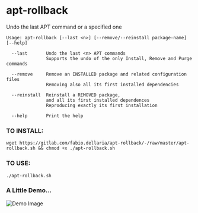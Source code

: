 # apt-rollback

Undo the last APT command or a specified one


    Usage: apt-rollback [--last <n>] [--remove/--reinstall package-name] [--help]

      --last       Undo the last <n> APT commands
                   Supports the undo of the only Install, Remove and Purge commands
    
      --remove     Remove an INSTALLED package and related configuration files
                   Removing also all its first installed dependencies

      --reinstall  Reinstall a REMOVED package,
                   and all its first installed dependences
                   Reproducing exactly its first installation

      --help       Print the help

### TO INSTALL:

    wget https://gitlab.com/fabio.dellaria/apt-rollback/-/raw/master/apt-rollback.sh && chmod +x ./apt-rollback.sh

### TO USE:

    ./apt-rollback.sh

### A Little Demo...

![Demo Image](https://gitlab.com/fabio.dellaria/apt-rollback/-/raw/master/apt-rollback.gif)
